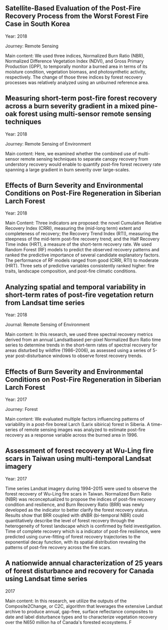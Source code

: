 ## Satellite-Based Evaluation of the Post-Fire Recovery Process from the Worst Forest Fire Case in South Korea
Year: 2018

Journey: Remote Sensing

Main content:
We used three indices, Normalized Burn Ratio (NBR), Normalized Difference Vegetation Index (NDVI), and Gross Primary Production (GPP), to temporally monitor a burned area in terms of its moisture condition, vegetation biomass, and photosynthetic activity, respectively. The change of those three indices by forest recovery processes was relatively analyzed using an unburned reference area.

## Measuring short-term post-fire forest recovery across a burn severity gradient in a mixed pine-oak forest using multi-sensor remote sensing techniques
Year: 2018

Journey: Remote Sensing of Environment

Main content:
Here, we examined whether the combined use of multi-sensor remote sensing techniques to separate canopy recovery from understory recovery would enable to quantify post-fire forest recovery rate spanning a large gradient in burn severity over large-scales.

## Effects of Burn Severity and Environmental Conditions on Post-Fire Regeneration in Siberian Larch Forest

Year: 2018

Main Content: 
Three indicators are proposed: the novel Cumulative Relative Recovery Index (CRRI), measuring the (mid-long term) extent and completeness of recovery; the Recovery Trend Index (RTI), measuring the steepness of the mid-term post-fire recovery trend; and the Half Recovery Time index (HRT), a measure of the short-term recovery rate. We used Random Forest (RF) models to predict the observed recovery patterns and ranked the predictive importance of several candidate explanatory factors. The performance of RF models ranged from good (CRRI, RTI) to moderate (HRT). Three sets of predictive variables consistently ranked higher: fire traits, landscape composition, and post-fire climatic conditions.
## Analyzing spatial and temporal variability in short-term rates of post-fire vegetation return from Landsat time series
Year: 2018

Journal: Remote Sensing of Environment

Main content: 
In this research, we used three spectral recovery metrics derived from an annual Landsatbased per-pixel Normalized Burn Ratio time series to determine trends in the short-term rates of spectral recovery for areas disturbed by wildfire (1986–2006), as assessed using a series of 5-year post-disturbance windows to observe forest recovery trends. 


## Effects of Burn Severity and Environmental Conditions on Post-Fire Regeneration in Siberian Larch Forest
Year: 2017

Journey: Forest

Main content: 
We evaluated multiple factors influencing patterns of variability in a post-fire boreal Larch (Larix sibirica) forest in Siberia. A time-series of remote sensing images was analyzed to estimate post-fire recovery as a response variable across the burned area in 1996.

## Assessment of forest recovery at Wu-Ling fire scars in Taiwan using multi-temporal Landsat imagery
Year: 2017

Time series Landsat imagery during 1994–2015 were used to observe the forest recovery of Wu-Ling fire scars in Taiwan. Normalized Burn Ratio (NBR) was reconceptualized to propose the indices of post-fire recovery condition and resilience, and Burn Recovery Ratio (BRR) was newly developed as the indicator to better clarify the forest recovery status. Results show that BRR coupled with dNBR (bi-temporal NBR) could quantitatively describe the level of forest recovery through the heterogeneity of forest landscape which is confirmed by field investigation. Time of complete recovery which is a indicator of post-fire resilience, were predicted using curve-fitting of forest recovery trajectories to the exponential decay function, with its spatial distribution revealing the patterns of post-fire recovery across the fire scars. 

## A nationwide annual characterization of 25 years of forest disturbance and recovery for Canada using Landsat time series
2017

Main content:
In this research, we utilize the outputs of the Composite2Change, or C2C, algorithm that leverages the extensive Landsat archive to produce annual, gap-free, surface reflectance composites to date and label disturbance types and to characterize vegetation recovery over the N650 million ha of Canada's forested ecosystems. F
